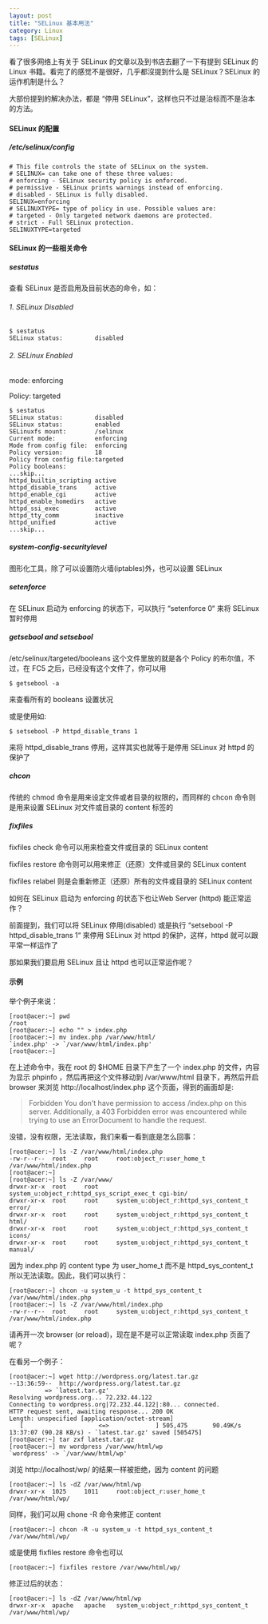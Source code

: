 ```yaml
---
layout: post
title: "SELinux 基本用法"
category: Linux
tags: [SELinux]
---
```


看了很多网络上有关于 SELinux 的文章以及到书店去翻了一下有提到 SELinux 的 Linux 书籍。看完了的感觉不是很好，几乎都沒提到什么是 SELinux？SELinux 的运作机制是什么？

大部份提到的解决办法，都是 “停用 SELinux”，这样也只不过是治标而不是治本的方法。

#### SELinux 的配置

##### /etc/selinux/config

    # This file controls the state of SELinux on the system.
    # SELINUX= can take one of these three values:
    # enforcing - SELinux security policy is enforced.
    # permissive - SELinux prints warnings instead of enforcing.
    # disabled - SELinux is fully disabled.
    SELINUX=enforcing
    # SELINUXTYPE= type of policy in use. Possible values are:
    # targeted - Only targeted network daemons are protected.
    # strict - Full SELinux protection.
    SELINUXTYPE=targeted
<!-- more -->
#### SELinux 的一些相关命令

##### sestatus

查看 SELinux 是否启用及目前状态的命令，如：

###### 1. SELinux Disabled

    $ sestatus
    SELinux status:         disabled

###### 2. SELinux Enabled

mode: enforcing

Policy: targeted

    $ sestatus
    SELinux status:         disabled
    SELinux status:         enabled
    SELinuxfs mount:        /selinux
    Current mode:           enforcing
    Mode from config file:  enforcing
    Policy version:         18
    Policy from config file:targeted
    Policy booleans:
    ...skip...
    httpd_builtin_scripting active
    httpd_disable_trans     active
    httpd_enable_cgi        active
    httpd_enable_homedirs   active
    httpd_ssi_exec          active
    httpd_tty_comm          inactive
    httpd_unified           active
    ...skip...

##### system-config-securitylevel

图形化工具，除了可以设置防火墙(iptables)外，也可以设置 SELinux

##### setenforce

在 SELinux 启动为 enforcing 的状态下，可以执行 “setenforce 0“ 来将 SELinux 暂时停用

##### getsebool and setsebool

/etc/selinux/targeted/booleans 这个文件里放的就是各个 Policy 的布尔值，不过，在 FC5 之后，已经没有这个文件了，你可以用

    $ getsebool -a

来查看所有的 booleans 设置状况

或是使用如:

    $ setsebool -P httpd_disable_trans 1

来将 httpd_disable_trans 停用，这样其实也就等于是停用 SELinux 对 httpd 的保护了

##### chcon

传统的 chmod 命令是用来设定文件或者目录的权限的，而同样的 chcon 命令则是用来设置 SELinux 对文件或目录的 content 标签的

##### fixfiles

fixfiles check 命令可以用来检查文件或目录的 SELinux content

fixfiles restore 命令则可以用来修正（还原）文件或目录的 SELinux content

fixfiles relabel 则是会重新修正（还原）所有的文件或目录的 SELinux content

如何在 SELinux 启动为 enforcing 的状态下也让Web Server (httpd) 能正常运作？

前面提到，我们可以将 SELinux 停用(disabled) 或是执行 “setsebool -P httpd_disable_trans 1“ 來停用 SELinux 对 httpd 的保护，这样，httpd 就可以跟平常一样运作了

那如果我们要启用 SELinux 且让 httpd 也可以正常运作呢？

#### 示例

举个例子來说：

    [root@acer:~] pwd
    /root
    [root@acer:~] echo "" > index.php
    [root@acer:~] mv index.php /var/www/html/
    `index.php' -> `/var/www/html/index.php'
    [root@acer:~]

在上述命令中，我在 root 的 $HOME 目录下产生了一个 index.php 的文件，内容为显示 phpinfo ，然后再把这个文件移动到 /var/www/html 目录下，再然后开启 browser 来浏览 http://localhost/index.php 这个页面，得到的画面却是:

>Forbidden
>You don't have permission to access /index.php on this server.
>Additionally, a 403 Forbidden error was encountered while trying to use an ErrorDocument to handle the request.

没错，没有权限，无法读取，我们来看一看到底是怎么回事：

    [root@acer:~] ls -Z /var/www/html/index.php
    -rw-r--r--  root     root     root:object_r:user_home_t        /var/www/html/index.php
    [root@acer:~]
    [root@acer:~] ls -Z /var/www/
    drwxr-xr-x  root     root     system_u:object_r:httpd_sys_script_exec_t cgi-bin/
    drwxr-xr-x  root     root     system_u:object_r:httpd_sys_content_t error/
    drwxr-xr-x  root     root     system_u:object_r:httpd_sys_content_t html/
    drwxr-xr-x  root     root     system_u:object_r:httpd_sys_content_t icons/
    drwxr-xr-x  root     root     system_u:object_r:httpd_sys_content_t manual/

因为 index.php 的 content type 为 user_home_t 而不是 httpd_sys_content_t 所以无法读取。因此，我们可以执行：

    [root@acer:~] chcon -u system_u -t httpd_sys_content_t /var/www/html/index.php
    [root@acer:~] ls -Z /var/www/html/index.php
    -rw-r--r--  root     root     system_u:object_r:httpd_sys_content_t /var/www/html/index.php

请再开一次 browser (or reload)，现在是不是可以正常读取 index.php 页面了呢？

在看另一个例子：

    [root@acer:~] wget http://wordpress.org/latest.tar.gz
    --13:36:59--  http://wordpress.org/latest.tar.gz
              => `latest.tar.gz'
    Resolving wordpress.org... 72.232.44.122
    Connecting to wordpress.org|72.232.44.122|:80... connected.
    HTTP request sent, awaiting response... 200 OK
    Length: unspecified [application/octet-stream]
       [                     <=>             ] 505,475       90.49K/s
    13:37:07 (90.28 KB/s) - `latest.tar.gz' saved [505475]
    [root@acer:~] tar zxf latest.tar.gz
    [root@acer:~] mv wordpress /var/www/html/wp
    `wordpress' -> `/var/www/html/wp'

浏览 http://localhost/wp/ 的结果一样被拒绝，因为 content 的问题

    [root@acer:~] ls -dZ /var/www/html/wp
    drwxr-xr-x  1025     1011     root:object_r:user_home_t        /var/www/html/wp/

同样，我们可以用 chone -R 命令来修正 content

    [root@acer:~] chcon -R -u system_u -t httpd_sys_content_t /var/www/html/wp/

或是使用 fixfiles restore 命令也可以

    [root@acer:~] fixfiles restore /var/www/html/wp/

修正过后的状态：

    [root@acer:~] ls -dZ /var/www/html/wp
    drwxr-xr-x  apache   apache   system_u:object_r:httpd_sys_content_t /var/www/html/wp/
